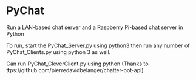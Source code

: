 # PyChat
Run a LAN-based chat server and a Raspberry Pi-based chat server in Python

To run, start the PyChat_Server.py using python3 then run any number of PyChat_Clients.py using python 3 as well. 

Can run PyChat_CleverClient.py using python (Thanks to ttps://github.com/pierredavidbelanger/chatter-bot-api)
